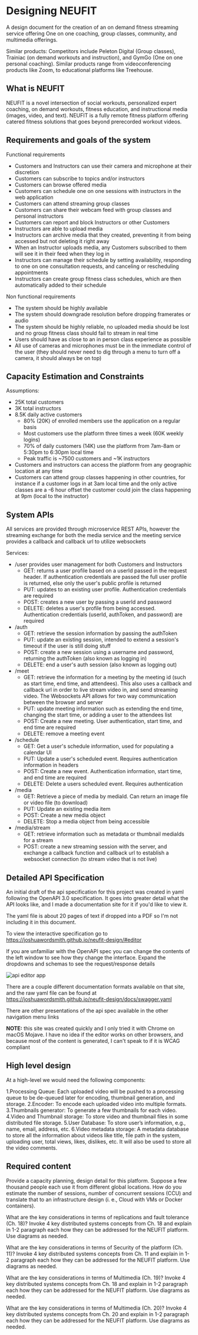 # Designing NEUFIT

A design document for the creation of an on demand fitness streaming service offering One on one coaching, group classes, community, and multimedia offerings.

Similar products: Competitors include Peleton Digital (Group classes), Trainiac (on demand workouts and instruction), and GymGo (One on one personal coaching). Similar products range from videoconferencing products like Zoom, to educational platforms like Treehouse.

## What is NEUFIT

NEUFIT is a novel intersection of social workouts, personalized expert coaching, on demand workouts, fitness education, and instructional media (images, video, and text). NEUFIT is a fully remote fitness platform offering catered fitness solutions that goes beyond prerecorded workout videos.

## Requirements and goals of the system

Functional requirements

- Customers and Instructors can use their camera and microphone at their discretion
- Customers can subscribe to topics and/or instructors
- Customers can browse offered media
- Customers can schedule one on one sessions with instructors in the web application
- Customers can attend streaming group classes
- Customers can share their webcam feed with group classes and personal instructors
- Customers can report and block Instructors or other Customers
- Instructors are able to upload media
- Instructors can archive media that they created, preventing it from being accessed but not deleting it right away
- When an Instructor uploads media, any Customers subscribed to them will see it in their feed when they log in
- Instructors can manage their schedule by setting availability, responding to one on one consultation requests, and canceling or rescheduling appointments
- Instructors can create group fitness class schedules, which are then automatically added to their schedule

Non functional requirements

- The system should be highly available
- The system should downgrade resolution before dropping framerates or audio
- The system should be highly reliable, no uploaded media should be lost and no group fitness class should fail to stream in real time
- Users should have as close to an in person class experience as possible
- All use of cameras and microphones must be in the immediate control of the user (they should never need to dig through a menu to turn off a camera, it should always be on top)

## Capacity Estimation and Constraints

Assumptions:

- 25K total customers
- 3K total instructors
- 8.5K daily active customers
  - 80% (20K) of enrolled members use the application on a regular basis
  - Most customers use the platform three times a week (60K weekly logins)
  - 70% of daily customers (14K) use the platform from 7am-8am or 5:30pm to 6:30pm local time
  - Peak traffic is ~7500 customers and ~1K instructors
- Customers and instructors can access the platform from any geographic location at any time
- Customers can attend group classes happening in other countries, for instance if a customer logs in at 3am local time and the only active classes are a -6 hour offset the customer could join the class happening at 9pm (local to the instructor)

## System APIs

All services are provided through microservice REST APIs, however the streaming exchange for both the media service and the meeting service provides a callback and callback url to utilize websockets

Services:

- /user provides user management for both Customers and Instructors
  - GET: returns a user profile based on a userId passed in the request header. If authentication credentials are passed the full user profile is returned, else only the user's public profile is returned
  - PUT: updates to an existing user profile. Authentication credentials are required
  - POST: creates a new user by passing a userId and password
  - DELETE: deletes a user's profile from being accessed. Authentication credentials (userId, authToken, and password) are required
- /auth
  - GET: retrieve the session information by passing the authToken
  - PUT: update an existing session, intended to extend a session's timeout if the user is still doing stuff
  - POST: create a new session using a username and password, returning the authToken (also known as logging in)
  - DELETE: end a user's auth session (also known as logging out)
- /meet
  - GET: retrieve the information for a meeting by the meeting id (such as start time, end time, and attendees). This also uses a callback and callback url in order to live stream video in, and send streaming video. The Websockets API allows for two way communication between the browser and server
  - PUT: update meeting information such as extending the end time, changing the start time, or adding a user to the attendees list
  - POST: Create a new meeting. User authentication, start time, and end time are required
  - DELETE: remove a meeting event
- /schedule
  - GET: Get a user's schedule information, used for populating a calendar UI
  - PUT: Update a user's scheduled event. Requires authentication information in headers
  - POST: Create a new event. Authentication information, start time, and end time are required
  - DELETE: Delete a users scheduled event. Requires authentication
- /media
  - GET: Retrieve a piece of media by mediaId. Can return an image file or video file (to download)
  - PUT: Update an existing media item
  - POST: Create a new media object
  - DELETE: Stop a media object from being accessible
- /media/stream
  - GET: retrieve information such as metadata or thumbnail mediaIds for a stream
  - POST: create a new streaming session with the server, and exchange a callback function and callback url to establish a websocket connection (to stream video that is not live)

## Detailed API Specification

An initial draft of the api specification for this project was created in yaml following the OpenAPI 3.0 specification. It goes into greater detail what the API looks like, and I made a documentation site for it if you'd like to view it.

The yaml file is about 20 pages of text if dropped into a PDF so I'm not including it in this document.

To view the interactive specification go to https://joshuawordsmith.github.io/neufit-design/#editor

If you are unfamiliar with the OpenAPI spec you can change the contents of the left window to see how they change the interface. Expand the dropdowns and schemas to see the request/response details

![api editor app](editor.png)

There are a couple different documentation formats available on that site, and the raw yaml file can be found at https://joshuawordsmith.github.io/neufit-design/docs/swagger.yaml

There are other presentations of the api spec available in the other navigation menu links

**NOTE:** this site was created quickly and I only tried it with Chrome on macOS Mojave. I have no idea if the editor works on other browsers, and because most of the content is generated, I can't speak to if it is WCAG compliant

## High level design

At a high-level we would need the following components:

1.Processing Queue:​ Each uploaded video will be pushed to a processing queue to be de-queued later for encoding, thumbnail generation, and storage.
2.Encoder:​ To encode each uploaded video into multiple formats.
3.Thumbnails generator:​ To generate a few thumbnails for each video.
4.Video and Thumbnail storage:​ To store video and thumbnail files in some distributed file storage.
5.User Database:​ To store user’s information, e.g., name, email, address, etc.
6.Video metadata storage:​ A metadata database to store all the information about videos like title, file path in the system, uploading user, total views, likes, dislikes, etc. It will also be used to store all the video comments.

## Required content

Provide a capacity planning, design detail for this platform. Suppose a few thousand people each use it from different global locations. How do you estimate the number of sessions, number of concurrent sessions (CCU) and translate that to an infrastructure design (i. e., Cloud with VMs or Docker containers).

What are the key considerations in terms of replications and fault tolerance (Ch. 18)? Invoke 4 key distributed systems concepts from Ch. 18 and explain in 1-2 paragraph each how they can be addressed for the NEUFIT platform. Use diagrams as needed.

What are the key considerations in terms of Security of the platform (Ch. 11)? Invoke 4 key distributed systems concepts from Ch. 11 and explain in 1-2 paragraph each how they can be addressed for the NEUFIT platform. Use diagrams as needed.

What are the key considerations in terms of Multimedia (Ch. 19)? Invoke 4 key distributed systems concepts from Ch. 18 and explain in 1-2 paragraph each how they can be addressed for the NEUFIT platform. Use diagrams as needed.

What are the key considerations in terms of Multimedia (Ch. 20)? Invoke 4 key distributed systems concepts from Ch. 20 and explain in 1-2 paragraph each how they can be addressed for the NEUFIT platform. Use diagrams as needed.
